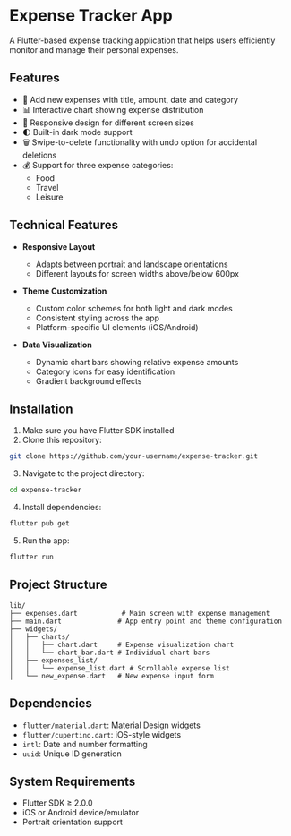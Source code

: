 # Expense Tracker App

A Flutter-based expense tracking application that helps users efficiently monitor and manage their personal expenses.

## Features

- 📝 Add new expenses with title, amount, date and category
- 📊 Interactive chart showing expense distribution
- 📱 Responsive design for different screen sizes
- 🌓 Built-in dark mode support
- 🗑️ Swipe-to-delete functionality with undo option for accidental deletions
- 💰 Support for three expense categories:
  - Food
  - Travel
  - Leisure

## Technical Features

- **Responsive Layout**
  - Adapts between portrait and landscape orientations
  - Different layouts for screen widths above/below 600px
  
- **Theme Customization**
  - Custom color schemes for both light and dark modes
  - Consistent styling across the app
  - Platform-specific UI elements (iOS/Android)

- **Data Visualization**
  - Dynamic chart bars showing relative expense amounts
  - Category icons for easy identification
  - Gradient background effects

## Installation

1. Make sure you have Flutter SDK installed
2. Clone this repository:
```bash
git clone https://github.com/your-username/expense-tracker.git
```

3. Navigate to the project directory:
```bash
cd expense-tracker
```

4. Install dependencies:
```bash
flutter pub get
```

5. Run the app:
```bash
flutter run
```

## Project Structure

```
lib/
├── expenses.dart           # Main screen with expense management
├── main.dart              # App entry point and theme configuration
├── widgets/
│   ├── charts/           
│   │   ├── chart.dart     # Expense visualization chart
│   │   └── chart_bar.dart # Individual chart bars
│   ├── expenses_list/     
│   │   └── expense_list.dart # Scrollable expense list
│   └── new_expense.dart   # New expense input form
```

## Dependencies

- `flutter/material.dart`: Material Design widgets
- `flutter/cupertino.dart`: iOS-style widgets
- `intl`: Date and number formatting
- `uuid`: Unique ID generation

## System Requirements

- Flutter SDK ≥ 2.0.0
- iOS or Android device/emulator
- Portrait orientation support
